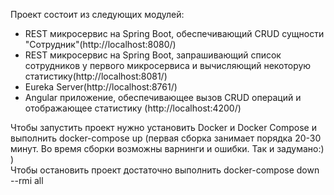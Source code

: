 Проект состоит из следующих модулей:
* REST микросервис на Spring Boot, обеспечивающий CRUD сущности "Сотрудник"(http://localhost:8080/)
* REST микросервис на Spring Boot, запрашивающий список сотрудников у первого микросервиса и вычисляющий некоторую статистику(http://localhost:8081/)
* Eureka Server(http://localhost:8761/)
* Angular приложение, обеспечивающее вызов CRUD операций и отображающее статистику (http://localhost:4200/)

Чтобы запустить проект нужно установить Docker и Docker Compose и выполнить docker-compose up (первая сборка занимает порядка 20-30 минут. Во время cборки возможны варнинги и ошибки. Так и задумано:) )\
Чтобы остановить проект достаточно выполнить docker-compose down --rmi all

